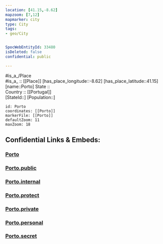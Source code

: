 ```yaml
---
location: [41.15,-8.62] 
mapzoom: [7,12] 
mapmarker: city 
type: City
tags:
- geo/City


SpocWebEntityId: 33480
isDeleted: false
confidential: public

---
```

#is_a_/Place  
#is_a_ :: [[Place]] 
[has_place_longitude::-8.62] 
[has_place_latitude::41.15] 
[name::Porto] 
State ::  
Country :: [[Portugal]]  
[StateId::] 
[Population::] 



```leaflet
id: Porto
coordinates: [[Porto]] 
markerFile: [[Porto]] 
defaultZoom: 11 
maxZoom: 18
```


## Confidential Links & Embeds: 

### [Porto](/_Standards/Earth/Continent/Europe/Europe~South/Portugal/Districts~Portugal/Porto/City/Porto.md) 

### [Porto.public](/_public/Earth/Continent/Europe/Europe~South/Portugal/Districts~Portugal/Porto/City/Porto.public.md) 

### [Porto.internal](/_internal/Earth/Continent/Europe/Europe~South/Portugal/Districts~Portugal/Porto/City/Porto.internal.md) 

### [Porto.protect](/_protect/Earth/Continent/Europe/Europe~South/Portugal/Districts~Portugal/Porto/City/Porto.protect.md) 

### [Porto.private](/_private/Earth/Continent/Europe/Europe~South/Portugal/Districts~Portugal/Porto/City/Porto.private.md) 

### [Porto.personal](/_personal/Earth/Continent/Europe/Europe~South/Portugal/Districts~Portugal/Porto/City/Porto.personal.md) 

### [Porto.secret](/_secret/Earth/Continent/Europe/Europe~South/Portugal/Districts~Portugal/Porto/City/Porto.secret.md)

